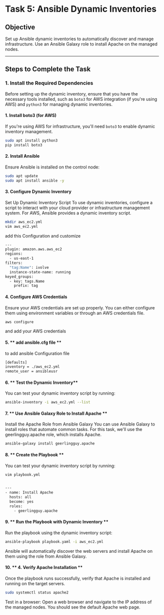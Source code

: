 # Task 5: Ansible Dynamic Inventories

## Objective
Set up Ansible dynamic inventories to automatically discover and manage infrastructure. Use an Ansible Galaxy role to install Apache on the managed nodes.

---

## Steps to Complete the Task

### 1. **Install the Required Dependencies**

Before setting up the dynamic inventory, ensure that you have the necessary tools installed, such as `boto3` for AWS integration (if you're using AWS) and `python3` for managing dynamic inventories.

#### 1. **Install boto3 (for AWS)**
If you're using AWS for infrastructure, you'll need `boto3` to enable dynamic inventory management.

   ```bash
   sudo apt install python3
   pip install boto3
```
#### 2. **Install Ansible**
Ensure Ansible is installed on the control node:

   ```bash
   sudo apt update
   sudo apt install ansible -y

```
#### 3. **Configure Dynamic Inventory**
Set Up Dynamic Inventory Script To use dynamic inventories, configure a script to interact with your cloud provider or infrastructure management system. For AWS, Ansible provides a dynamic inventory script.
   ```bash
   mkdir aws_ec2.yml
   vim aws_ec2.yml
```
add this Configuration and customize  
```bash
---
plugin: amazon.aws.aws_ec2
regions:
  - us-east-1
filters:
  "tag:Name": ivolve
  instance-state-name: running  
keyed_groups:
  - key: tags.Name
    prefix: tag
```
#### 4. **Configure AWS Credentials**
Ensure your AWS credentials are set up properly. You can either configure them using environment variables or through an AWS credentials file.

   ```bash
   aws configure
```
and add your AWS credentials

#### 5. ** add ansible.cfg file  **
to add ansible Configuration file 

```bash
[defaults]
inventory = ./aws_ec2.yml
remote_user = ansibleusr    
```
#### 6. ** Test the Dynamic Inventory**
You can test your dynamic inventory script by running:

   ```bash
ansible-inventory -i aws_ec2.yml --list 
```

#### 7. ** Use Ansible Galaxy Role to Install Apache **
Install the Apache Role from Ansible Galaxy
You can use Ansible Galaxy to install roles that automate common tasks. For this task, we'll use the geerlingguy.apache role, which installs Apache.
```bash 
ansible-galaxy install geerlingguy.apache 
```
#### 8. ** Create the Playbook **
You can test your dynamic inventory script by running:
```bash
vim playbook.yml
 
```
```bash
---
- name: Install Apache
  hosts: all
  become: yes
  roles:
    - geerlingguy.apache
```
#### 9. ** Run the Playbook with Dynamic Inventory **
Run the playbook using the dynamic inventory script:

```bash
ansible-playbook playbook.yaml -i aws_ec2.yml 
```
Ansible will automatically discover the web servers and install Apache on them using the role from Ansible Galaxy.

#### 10. ** 4. Verify Apache Installation **
Once the playbook runs successfully, verify that Apache is installed and running on the target servers.

```bash
sudo systemctl status apache2
```
Test in a browser: Open a web browser and navigate to the IP address of the managed nodes. You should see the default Apache web page.


